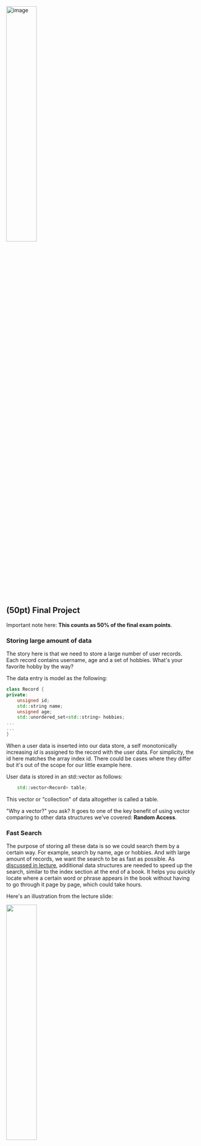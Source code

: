 <img width="40%" alt="image" src="https://user-images.githubusercontent.com/252020/171221986-94791b45-a81a-4d0a-a8bb-b262c1d4a4a1.png">

## (50pt) Final Project

Important note here: **This counts as 50% of the final exam points**.

### Storing large amount of data

The story here is that we need to store a large number of user records. Each record contains username, age and a set of hobbies. What's your favorite hobby by the way?

The data entry is model as the following:

```c++
class Record {
private:
    unsigned id;
    std::string name;
    unsigned age;
    std::unordered_set<std::string> hobbies;
...
...
}
```

When a user data is inserted into our data store, a self monotonically increasing *id* is assigned to the record with the user data. For simplicity, the id here matches the array index id. There could be cases where they differ but it's out of the scope for our little example here.

User data is stored in an std::vector as follows:

```c++
    std::vector<Record> table;
```

This vector or "collection" of data altogether is called a table. 

"Why a vector?" you ask? It goes to one of the key benefit of using vector comparing to other data structures we've covered: **Random Access**. 

### Fast Search

The purpose of storing all these data is so we could search them by a certain way. For example, search by name, age or hobbies. And with large amount of records, we want the search to be as fast as possible. As [discussed in lecture](https://youtu.be/fy7bFpptVco?t=388), additional data structures are needed to speed up the search, similar to the index section at the end of a book. It helps you quickly locate where a certain word or phrase appears in the book without having to go through it page by page, which could take hours.

Here's an illustration from the lecture slide:

<img src="https://user-images.githubusercontent.com/252020/171221019-dcfa7a32-46a8-4ef5-bef1-7ee77ac945cd.png" width="40%">

An index is modelled as:

```c++
template<typename KeyType>
class Index {

public:
    virtual void insert_record(KeyType key, unsigned record_id) = 0;

    virtual void find_records(KeyType key, std::vector<unsigned> &found_record_ids) = 0;

    virtual void find_records_by_age_range(KeyType lower_bound,
                                           KeyType upper_bound,
                                           std::vector<unsigned> &found_record_ids) = 0;
};
```

So the input to an idex is a key or a range of keys, and the output is a set of record *id* that matches the given key. Note there could be multiple matches, and therefore the output is stored in a vector. Using the output ids from the index, the corresponding records can be quickly located. Quickly how? Because records are stored in a vector which supports O(1) random access using. 

